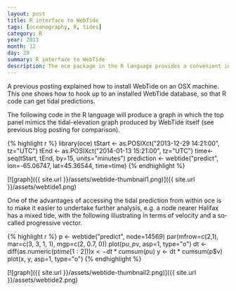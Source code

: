 ```yaml
---
layout: post
title: R interface to WebTide
tags: [oceanography, R, tides]
category: R
year: 2013
month: 12
day: 29
summary: R interface to WebTide
description: The oce package in the R language provides a convenient interface to the WebTide tidal-prediction system.
---
```


A previous posting explained how to install WebTide on an OSX machine. This one shows how to hook up to an installed WebTide database, so that R code can get tidal predictions.

The following code in the R language will produce a graph in which the top panel mimics the tidal-elevation graph produced by WebTide itself (see previous blog posting for comparison).

{% highlight r %}
library(oce)
tStart <- as.POSIXct("2013-12-29 14:21:00", tz="UTC")
tEnd <- as.POSIXct("2014-01-13 15:21:00", tz="UTC")
time<-seq(tStart, tEnd, by=15, units="minutes")
prediction <- webtide("predict", lon=-65.06747, lat=45.36544, time=time)
{% endhighlight %}

[![graph]({{ site.url }}/assets/webtide-thumbnail1.png)]({{ site.url }}/assets/webtide1.png)

One of the advantages of accessing the tidal prediction from within oce is to make it easier to undertake further analysis, e.g. a node nearer Halifax has a mixed tide, with the following illustrating in terms of velocity and a so-called progressive vector.

{% highlight r %}
p <- webtide("predict", node=14569)
par(mfrow=c(2,1), mar=c(3, 3, 1, 1), mgp=c(2, 0.7, 0))
plot(p$u, p$v, asp=1, type="o")
dt <- diff(as.numeric(p$time[1:2]))
x <- dt * cumsum(p$u)
y <- dt * cumsum(p$v)
plot(x, y, asp=1, type="o")
{% endhighlight %}


[![graph]({{ site.url }}/assets/webtide-thumbnail2.png)]({{ site.url }}/assets/webtide2.png)

